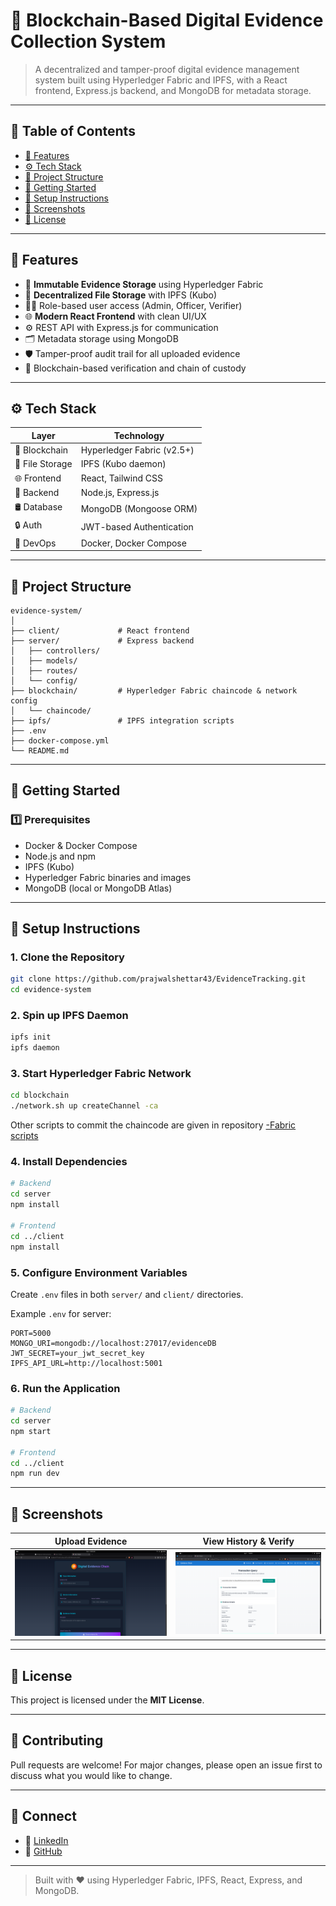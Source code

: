 # 🔐 Blockchain-Based Digital Evidence Collection System

> A decentralized and tamper-proof digital evidence management system built using Hyperledger Fabric and IPFS, with a React frontend, Express.js backend, and MongoDB for metadata storage.

---

## 📌 Table of Contents

- [🌟 Features](#-features)
- [⚙️ Tech Stack](#️-tech-stack)
- [📁 Project Structure](#-project-structure)
- [🚀 Getting Started](#-getting-started)
- [🔧 Setup Instructions](#-setup-instructions)
- [📸 Screenshots](#-screenshots)
- [📜 License](#-license)

---

## 🌟 Features

- 🔗 **Immutable Evidence Storage** using Hyperledger Fabric
- 🧊 **Decentralized File Storage** with IPFS (Kubo)
- 🧑‍💼 Role-based user access (Admin, Officer, Verifier)
- 🌐 **Modern React Frontend** with clean UI/UX
- ⚙️ REST API with Express.js for communication
- 🗂️ Metadata storage using MongoDB
- 🛡️ Tamper-proof audit trail for all uploaded evidence
- 📡 Blockchain-based verification and chain of custody

---

## ⚙️ Tech Stack

| Layer           | Technology                        |
|----------------|------------------------------------|
| 🔗 Blockchain   | Hyperledger Fabric (v2.5+)         |
| 📁 File Storage | IPFS (Kubo daemon)                |
| 🌐 Frontend     | React, Tailwind CSS               |
| 🔌 Backend      | Node.js, Express.js               |
| 🛢️ Database     | MongoDB (Mongoose ORM)            |
| 🔒 Auth         | JWT-based Authentication          |
| 🧪 DevOps       | Docker, Docker Compose            |

---

## 📁 Project Structure

```
evidence-system/
│
├── client/             # React frontend
├── server/             # Express backend
│   ├── controllers/
│   ├── models/
│   ├── routes/
│   └── config/
├── blockchain/         # Hyperledger Fabric chaincode & network config
│   └── chaincode/
├── ipfs/               # IPFS integration scripts
├── .env
├── docker-compose.yml
└── README.md
```

---

## 🚀 Getting Started

### 1️⃣ Prerequisites

- Docker & Docker Compose
- Node.js and npm
- IPFS (Kubo)
- Hyperledger Fabric binaries and images
- MongoDB (local or MongoDB Atlas)

---

## 🔧 Setup Instructions

### 1. Clone the Repository

```bash
git clone https://github.com/prajwalshettar43/EvidenceTracking.git
cd evidence-system
```

### 2. Spin up IPFS Daemon

```bash
ipfs init
ipfs daemon
```

### 3. Start Hyperledger Fabric Network

```bash
cd blockchain
./network.sh up createChannel -ca

```
Other scripts to commit the chaincode are given in repository [-Fabric scripts](https://github.com/prajwalshettar43/fabric-scripts.git)

### 4. Install Dependencies

```bash
# Backend
cd server
npm install

# Frontend
cd ../client
npm install
```

### 5. Configure Environment Variables

Create `.env` files in both `server/` and `client/` directories.

Example `.env` for server:

```env
PORT=5000
MONGO_URI=mongodb://localhost:27017/evidenceDB
JWT_SECRET=your_jwt_secret_key
IPFS_API_URL=http://localhost:5001
```

### 6. Run the Application

```bash
# Backend
cd server
npm start

# Frontend
cd ../client
npm run dev
```

---

## 📸 Screenshots

| Upload Evidence | View History & Verify |
|-----------------|------------------------|
| ![upload](./screenshots/upload.png) | ![history](./screenshots/history.png) |

---

## 📜 License

This project is licensed under the **MIT License**.

---

## 🤝 Contributing

Pull requests are welcome! For major changes, please open an issue first to discuss what you would like to change.

---

## 💬 Connect

- 🔗 [LinkedIn](https://linkedin.com/in/prajwalshettar43)
- 🐙 [GitHub](https://github.com/prajwalshettar43)

---

> Built with ❤️ using Hyperledger Fabric, IPFS, React, Express, and MongoDB.

